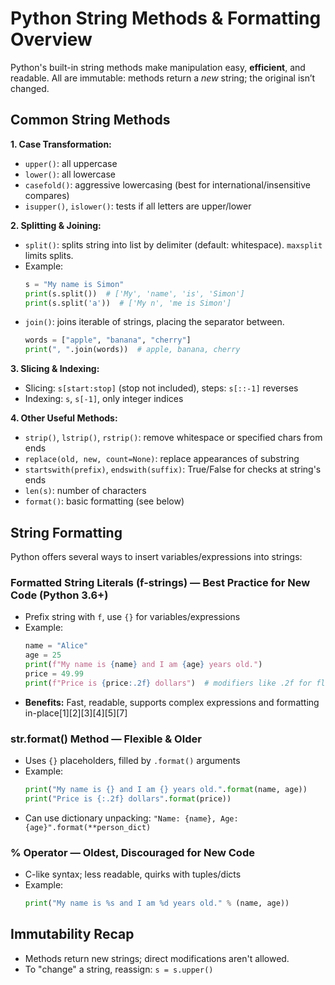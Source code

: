 # Python String Methods & Formatting Overview

Python's built-in string methods make manipulation easy, **efficient**, and readable. All are immutable: methods return a *new* string; the original isn’t changed.

## **Common String Methods**

**1. Case Transformation:**
- `upper()`: all uppercase
- `lower()`: all lowercase
- `casefold()`: aggressive lowercasing (best for international/insensitive compares)
- `isupper()`, `islower()`: tests if all letters are upper/lower

**2. Splitting & Joining:**
- `split()`: splits string into list by delimiter (default: whitespace). `maxsplit` limits splits.
- Example:
  ```python
  s = "My name is Simon"
  print(s.split())  # ['My', 'name', 'is', 'Simon']
  print(s.split('a'))  # ['My n', 'me is Simon']
  ```
- `join()`: joins iterable of strings, placing the separator between.
  ```python
  words = ["apple", "banana", "cherry"]
  print(", ".join(words))  # apple, banana, cherry
  ```

**3. Slicing & Indexing:**
- Slicing: `s[start:stop]` (stop not included), steps: `s[::-1]` reverses
- Indexing: `s`, `s[-1]`, only integer indices

**4. Other Useful Methods:**
- `strip()`, `lstrip()`, `rstrip()`: remove whitespace or specified chars from ends
- `replace(old, new, count=None)`: replace appearances of substring
- `startswith(prefix)`, `endswith(suffix)`: True/False for checks at string's ends
- `len(s)`: number of characters
- `format()`: basic formatting (see below)

## **String Formatting**
Python offers several ways to insert variables/expressions into strings:

### **Formatted String Literals (f-strings) — Best Practice for New Code (Python 3.6+)**
- Prefix string with `f`, use `{}` for variables/expressions
- Example:
  ```python
  name = "Alice"
  age = 25
  print(f"My name is {name} and I am {age} years old.")
  price = 49.99
  print(f"Price is {price:.2f} dollars")  # modifiers like .2f for float
  ```
- **Benefits:** Fast, readable, supports complex expressions and formatting in-place[1][2][3][4][5][7]

### **str.format() Method — Flexible & Older**
- Uses `{}` placeholders, filled by `.format()` arguments
- Example:
  ```python
  print("My name is {} and I am {} years old.".format(name, age))
  print("Price is {:.2f} dollars".format(price))
  ```
- Can use dictionary unpacking: `"Name: {name}, Age: {age}".format(**person_dict)`

### **% Operator — Oldest, Discouraged for New Code**
- C-like syntax; less readable, quirks with tuples/dicts
- Example:
  ```python
  print("My name is %s and I am %d years old." % (name, age))
  ```

## **Immutability Recap**
- Methods return new strings; direct modifications aren't allowed.
- To "change" a string, reassign: `s = s.upper()`
